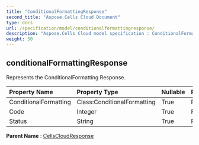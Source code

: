 ```yaml
---
title: "ConditionalFormattingResponse"
second_title: "Aspose.Cells Cloud Document"
type: docs
url: /specification/model/conditionalformattingresponse/
description: "Aspose.Cells Cloud model specification : ConditionalFormattingResponse. Effortlessly handle Excel and other spreadsheet documents with features like opening, generating, editing, splitting, merging, comparing, and converting."
weight: 50
---
```


## **conditionalFormattingResponse**

Represents the ConditionalFormatting Response. 

| Property Name | Property Type | Nullable |  ReadOnly | DefaultValue | Description | 
| :- | :- | :- |:- |  :- | :- |
| ConditionalFormatting | Class:ConditionalFormatting | True |  False |  |  |  
| Code | Integer | True |  False |  |  |  
| Status | String | True |  False |  |  |  

**Parent Name** : [CellsCloudResponse](cellscloudresponse)

